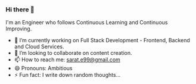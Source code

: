 ### Hi there 👋
I'm an Engineer who follows Continuous Learning and Continuous Improving. 



- 🔭 I’m currently working on Full Stack Development - Frontend, Backend and Cloud Services.
- 👯 I’m looking to collaborate on content creation.
- 📫 How to reach me: sarat.e99@gmail.com
- 😄 Pronouns: Ambitious
- ⚡ Fun fact: I write down random thoughts...

